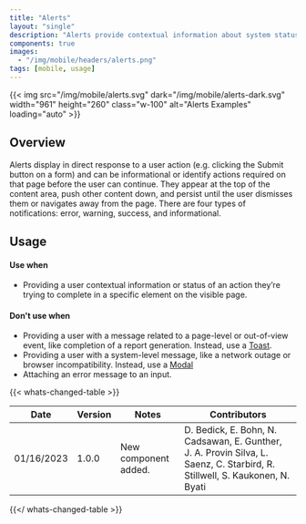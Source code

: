 ```yaml
---
title: "Alerts"
layout: "single"
description: "Alerts provide contextual information about system status that persists until dismissed or resolved."
components: true
images:
  - "/img/mobile/headers/alerts.png"
tags: [mobile, usage]
---
```


{{< img src="/img/mobile/alerts.svg" dark="/img/mobile/alerts-dark.svg" width="961" height="260" class="w-100" alt="Alerts Examples" loading="auto" >}}

## Overview

Alerts display in direct response to a user action (e.g. clicking the Submit button on a form) and can be informational or identify actions required on that page before the user can continue. They appear at the top of the content area, push other content down, and persist until the user dismisses them or navigates away from the page. There are four types of notifications: error, warning, success, and informational.

## Usage

#### Use when

- Providing a user contextual information or status of an action they’re trying to complete in a specific element on the visible page.

#### Don't use when

- Providing a user with a message related to a page-level or out-of-view event, like completion of a report generation. Instead, use a [Toast](/components/mobile/toasts/).
- Providing a user with a system-level message, like a network outage or browser incompatibility. Instead, use a [Modal](/components/mobile/modals/)
- Attaching an error message to an input.

{{< whats-changed-table >}}

| Date       | Version | Notes                | Contributors                                                                                                                |
| ---------- | ------- | -------------------- | --------------------------------------------------------------------------------------------------------------------------- |
| 01/16/2023 | 1.0.0   | New component added. | D. Bedick, E. Bohn, N. Cadsawan, E. Gunther, J. A. Provin Silva, L. Saenz, C. Starbird, R. Stillwell, S. Kaukonen, N. Byati |

{{</ whats-changed-table >}}
